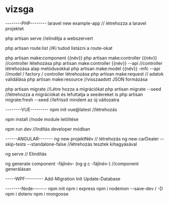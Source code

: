 # vizsga
--------PHP--------
laravel new example-app // létrehozza a laravel projektet

php artisan serve //elindítja a webszervert

php artisan route:list  //Ki tudod listázni a route-okat

php artisan make:component {{név}}
php artisan make:controller {{név}}        //controller létehozása
php artisan make:controller {{név}} --api  //controller létrehozása alap metódusokkal
php artisan make:model {{név}} -mfc --api  //model / factory / controller létrehozása
php artisan make:request                   // adatok validálása
php artisan make:resource                  //visszaadott JSON formázása

php artisan migrate                //Létre hozza a migrációkat
php artisan migrate --seed         //létrehozza a migrációkat és lefuttatja a seedereket is
php artisan migrate:fresh --seed   //lefrissít mindent az új változatra


--------VUE---------
npm init vue@latest    //létrehozás

npm install            //node module letöltése

npm run dev 	       //Indítás developer módban


------ANGULAR-------
ng new projektNév    				      // létrehozás
ng new carDealer --skip-tests --standalone-false      //létrehozás tesztek kihagyásával

ng serve    	     				      // Elindítás

ng generate component -fájlnév- (ng g c -fájlnév-)    //component generálásan


-----WPF---------
Add-Migration Init
Update-Database

--------Node-------
npm init
npm i express 
npm i nodemon --save-dev / -D
npm i dotenv
npm i mongoose


